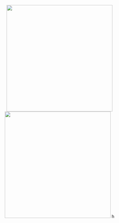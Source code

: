 <div align='center'>
 <a href="#"><img src="https://github-readme-stats.vercel.app/api?username=ZhiiwChen&show_icons=true&count_private=true&theme=dracula" width="350"></a>
 <a href="#"><img src="ttps://github-readme-stats.vercel.app/api/top-langs/?username=ZhiiwChen&layout=compact" width="350"></a>
 h
</div>
